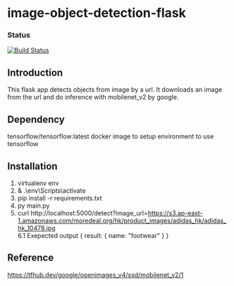 image-object-detection-flask
==================

### Status
[![Build Status](https://travis-ci.org/moredeal-org/image-object-detection-flask.png)](https://travis-ci.org/moredeal-org/image-object-detection-flask)

Introduction
------------
This flask app detects objects from image by a url. It downloads an image from the url and do inference with mobilenet_v2 by google.

Dependency
------------
tensorflow/tensorflow:latest docker image to setup environment to use tensorflow

Installation
------------
1. virtualenv env
2. & .\env\Scripts\activate
3. pip install -r requirements.txt
4. py main.py
5. curl http://localhost:5000/detect?image_url=https://s3.ap-east-1.amazonaws.com/moredeal.org/hk/product_images/adidas_hk/adidas_hk_10478.jpg<br/>6.1 Exepected output
  { result: { name: "footwear" } }

Reference
------------
https://tfhub.dev/google/openimages_v4/ssd/mobilenet_v2/1
